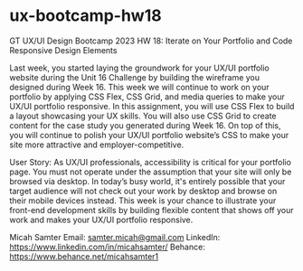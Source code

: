 # ux-bootcamp-hw18
 GT UX/UI Design Bootcamp 2023
 HW 18: Iterate on Your Portfolio and Code Responsive Design Elements 
 
 Last week, you started laying the groundwork for your UX/UI portfolio website during the Unit 16 Challenge by building the wireframe you designed during Week 16. This week we will continue to work on your portfolio by applying CSS Flex, CSS Grid, and media queries to make your UX/UI portfolio responsive. In this assignment, you will use CSS Flex to build a layout showcasing your UX skills. You will also use CSS Grid to create content for the case study you generated during Week 16. On top of this, you will continue to polish your UX/UI portfolio website’s CSS to make your site more attractive and employer-competitive. 
 
 User Story: As UX/UI professionals, accessibility is critical for your portfolio page. You must not operate under the assumption that your site will only be browsed via desktop. In today’s busy world, it's entirely possible that your target audience will not check out your work by desktop and browse on their mobile devices instead. This week is your chance to illustrate your front-end development skills by building flexible content that shows off your work and makes your UX/UI portfolio responsive. 
 
 Micah Samter
 Email: samter.micah@gmail.com 
 LinkedIn: https://www.linkedin.com/in/micahsamter/ 
 Behance: https://www.behance.net/micahsamter1